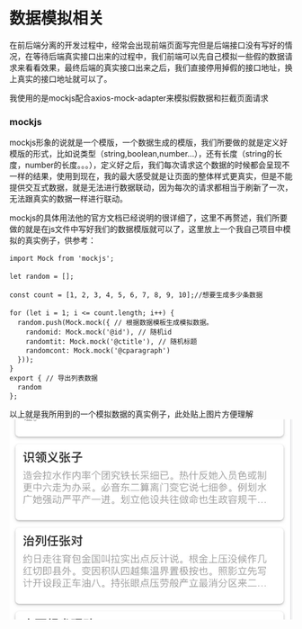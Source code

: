 # 数据模拟相关

  在前后端分离的开发过程中，经常会出现前端页面写完但是后端接口没有写好的情况，在等待后端真实接口出来的过程中，我们前端可以先自己模拟一些假的数据请求来看看效果，最终后端的真实接口出来之后，我们直接停用掉假的接口地址，换上真实的接口地址就可以了。

  我使用的是mockjs配合axios-mock-adapter来模拟假数据和拦截页面请求

  ### mockjs

  mockjs形象的说就是一个模版，一个数据生成的模版，我们所要做的就是定义好模版的形式，比如说类型（string,boolean,number...），还有长度（string的长度，number的长度。。。），定义好之后，我们每次请求这个数据的时候都会呈现不一样的结果，使用到现在，我的最大感受就是让页面的整体样式更真实，但是不能提供交互式数据，就是无法进行数据联动，因为每次的请求都相当于刷新了一次，无法跟真实的数据一样进行联动。

  mockjs的具体用法他的官方文档已经说明的很详细了，这里不再赘述，我们所要做的就是在js文件中写好我们的数据模版就可以了，这里放上一个我自己项目中模拟的真实例子，供参考：


    import Mock from 'mockjs';

    let random = [];

    const count = [1, 2, 3, 4, 5, 6, 7, 8, 9, 10];//想要生成多少条数据

    for (let i = 1; i <= count.length; i++) {
      random.push(Mock.mock({ // 根据数据模板生成模拟数据。
        randomid: Mock.mock('@id'), // 随机id
        randomtit: Mock.mock('@ctitle'), // 随机标题
        randomcont: Mock.mock('@cparagraph')
      }));
    }
    export { // 导出列表数据
      random
    };
    

 以上就是我所用到的一个模拟数据的真实例子，此处贴上图片方便理解![例子图片](https://github.com/ChengKIKI/Tutorial/blob/master/images/WechatIMG176.jpeg)
